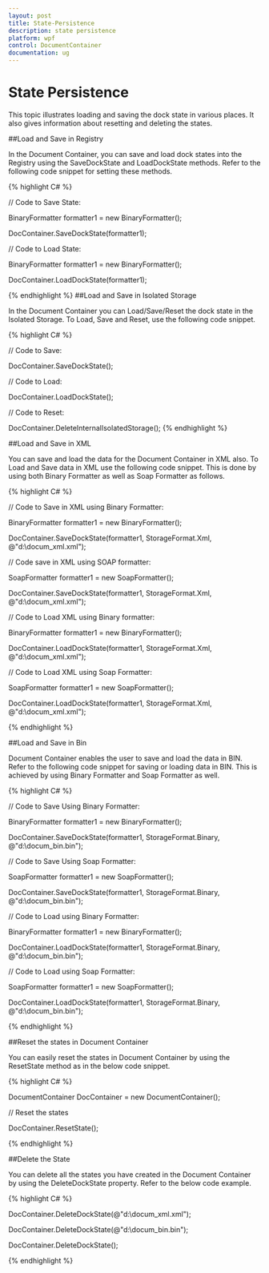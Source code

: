 ```yaml
---
layout: post
title: State-Persistence
description: state persistence
platform: wpf
control: DocumentContainer
documentation: ug
---
```


# State Persistence

This topic illustrates loading and saving the dock state in various places. It also gives information about resetting and deleting the states.

##Load and Save in Registry

In the Document Container, you can save and load dock states into the Registry using the SaveDockState and LoadDockState methods. Refer to the following code snippet for setting these methods.



{% highlight C# %}



// Code to Save State:

BinaryFormatter formatter1 = new BinaryFormatter();

DocContainer.SaveDockState(formatter1);



// Code to Load State:

BinaryFormatter formatter1 = new BinaryFormatter();

DocContainer.LoadDockState(formatter1);


{% endhighlight %}
##Load and Save in Isolated Storage

In the Document Container you can Load/Save/Reset the dock state in the Isolated Storage. To Load, Save and Reset, use the following code snippet.



{% highlight C# %}



// Code to Save:

DocContainer.SaveDockState();



// Code to Load:

DocContainer.LoadDockState();



// Code to Reset:

DocContainer.DeleteInternalIsolatedStorage();
{% endhighlight %}


##Load and Save in XML

You can save and load the data for the Document Container in XML also. To Load and Save data in XML use the following code snippet. This is done by using both Binary Formatter as well as Soap Formatter as follows.



{% highlight C# %}



 // Code to Save in XML using Binary Formatter:

BinaryFormatter formatter1 = new BinaryFormatter();

DocContainer.SaveDockState(formatter1, StorageFormat.Xml, @"d:\docum_xml.xml");



// Code save in XML using SOAP formatter:

SoapFormatter formatter1 = new SoapFormatter();

DocContainer.SaveDockState(formatter1, StorageFormat.Xml, @"d:\docum_xml.xml");



// Code to Load XML using Binary formatter:

BinaryFormatter formatter1 = new BinaryFormatter();

DocContainer.LoadDockState(formatter1, StorageFormat.Xml, @"d:\docum_xml.xml");



// Code to Load XML using Soap Formatter:

SoapFormatter formatter1 = new SoapFormatter();

DocContainer.LoadDockState(formatter1, StorageFormat.Xml, @"d:\docum_xml.xml");

{% endhighlight %}

##Load and Save in Bin

Document Container enables the user to save and load the data in BIN. Refer to the following code snippet for saving or loading data in BIN. This is achieved by using Binary Formatter and Soap Formatter as well.



{% highlight C# %}



// Code to Save Using Binary Formatter:

BinaryFormatter formatter1 = new BinaryFormatter();

DocContainer.SaveDockState(formatter1, StorageFormat.Binary, @"d:\docum_bin.bin");



// Code to Save Using Soap Formatter:

SoapFormatter formatter1 = new SoapFormatter();

DocContainer.SaveDockState(formatter1, StorageFormat.Binary, @"d:\docum_bin.bin");



// Code to Load using Binary Formatter:

BinaryFormatter formatter1 = new BinaryFormatter();

DocContainer.LoadDockState(formatter1, StorageFormat.Binary, @"d:\docum_bin.bin");



// Code to Load using Soap Formatter:

SoapFormatter formatter1 = new SoapFormatter();

DocContainer.LoadDockState(formatter1, StorageFormat.Binary, @"d:\docum_bin.bin");

{% endhighlight %}

##Reset the states in Document Container

You can easily reset the states in Document Container by using the ResetState method as in the below code snippet.



{% highlight C# %}



DocumentContainer DocContainer = new DocumentContainer();



// Reset the states

DocContainer.ResetState();

{% endhighlight %}

##Delete the State

You can delete all the states you have created in the Document Container by using the DeleteDockState property. Refer to the below code example.



{% highlight C# %}



DocContainer.DeleteDockState(@"d:\docum_xml.xml");

DocContainer.DeleteDockState(@"d:\docum_bin.bin");

DocContainer.DeleteDockState();


{% endhighlight %}
